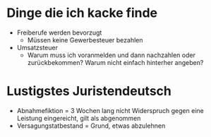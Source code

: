 # Dinge die ich kacke finde

- Freiberufe werden bevorzugt
    - Müssen keine Gewerbesteuer bezahlen
- Umsatzsteuer
    - Warum muss ich voranmelden und dann nachzahlen oder zurückbekommen? Warum nicht einfach hinterher angeben?


# Lustigstes Juristendeutsch
- Abnahmefiktion = 3 Wochen lang nicht Widerspruch gegen eine Leistung eingereicht, gilt als abgenommen
- Versagungstatbestand = Grund, etwas abzulehnen
